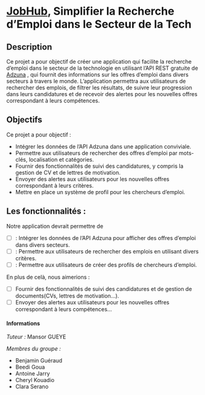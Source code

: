 # [JobHub](https://foad-moodle.ensai.fr/course/view.php?id=33), Simplifier la Recherche d’Emploi dans le Secteur de la Tech

## Description 
Ce projet a pour objectif de créer une application qui facilite la recherche d’emploi dans le secteur de la technologie en utilisant l’API REST gratuite de [Adzuna](https://developer.adzuna.com/) , qui fournit des informations sur les offres d’emploi dans divers secteurs à travers le monde. L’application permettra aux utilisateurs de rechercher des emplois, de filtrer les résultats, de suivre leur progression dans leurs candidatures et de recevoir des alertes pour les nouvelles offres correspondant à leurs compétences.

## Objectifs
Ce projet a pour objectif :

- Intégrer les données de l’API Adzuna dans une application conviviale.
- Permettre aux utilisateurs de rechercher des offres d’emploi par mots-clés, localisation et catégories.
- Fournir des fonctionnalités de suivi des candidatures, y compris la gestion de CV et de lettres de motivation.
- Envoyer des alertes aux utilisateurs pour les nouvelles offres correspondant à leurs critères.
- Mettre en place un système de profil pour les chercheurs d’emploi.

## Les fonctionnalités  :

Notre application devrait permettre de 

- [ ] : Intégrer les données de l’API Adzuna pour afficher des offres d’emploi dans divers secteurs.
- [ ] : Permettre aux utilisateurs de rechercher des emplois en utilisant divers critères.
- [ ] : Permettre aux utilisateurs de créer des profils de chercheurs d’emploi.

En plus de celà, nous aimerions :
- [ ] Fournir des fonctionnalités de suivi des candidatures et de gestion de documents(CVs, lettres
de motivation…).
- [ ] Envoyer des alertes aux utilisateurs pour les nouvelles offres correspondant à leurs
compétences...

#### Informations
_Tuteur :_ Mansor GUEYE

_Membres du groupe :_
- Benjamin Guéraud
- Beedi Goua
- Antoine Jarry
- Cheryl Kouadio
- Clara Serano
